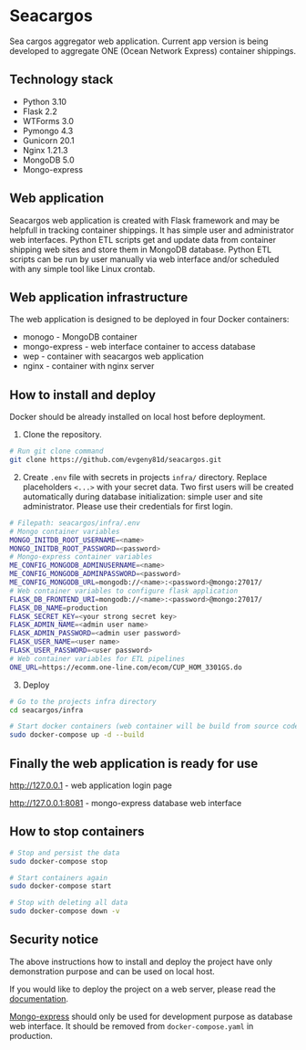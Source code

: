 # Seacargos
Sea cargos aggregator web application.
Current app version is being developed to aggregate ONE (Ocean Network Express) 
container shippings.

## Technology stack
- Python 3.10
- Flask 2.2
- WTForms 3.0
- Pymongo 4.3
- Gunicorn 20.1
- Nginx 1.21.3
- MongoDB 5.0
- Mongo-express

## Web application
Seacargos web application is created with Flask framework and may be helpfull 
in tracking container shippings. It has simple user and administrator web 
interfaces. Python ETL scripts get and update data from container shipping web 
sites and store them in MongoDB database. Python ETL scripts can be run by user 
manually via web interface and/or scheduled with any simple tool like Linux 
crontab. 

## Web application infrastructure
The web application is designed to be deployed in four Docker containers:
- monogo - MongoDB container
- mongo-express - web interface container to access database
- wep - container with seacargos web application
- nginx - container with nginx server


## How to install and deploy
Docker should be already installed on local host before deployment.
1. Clone the repository.
```sh
# Run git clone command
git clone https://github.com/evgeny81d/seacargos.git
```

2. Create `.env` file with secrets in projects `infra/` directory.
Replace placeholders `<...>` with your secret data. Two first users will be 
created automatically during database initialization: simple user and site 
 administrator. Please use their credentials for first login. 
```sh
# Filepath: seacargos/infra/.env
# Mongo container variables
MONGO_INITDB_ROOT_USERNAME=<name>
MONGO_INITDB_ROOT_PASSWORD=<password>
# Mongo-express container variables
ME_CONFIG_MONGODB_ADMINUSERNAME=<name>
ME_CONFIG_MONGODB_ADMINPASSWORD=<password>
ME_CONFIG_MONGODB_URL=mongodb://<name>:<password>@mongo:27017/
# Web container variables to configure flask application
FLASK_DB_FRONTEND_URI=mongodb://<name>:<password>@mongo:27017/
FLASK_DB_NAME=production
FLASK_SECRET_KEY=<your strong secret key>
FLASK_ADMIN_NAME=<admin user name>
FLASK_ADMIN_PASSWORD=<admin user password>
FLASK_USER_NAME=<user name>
FLASK_USER_PASSWORD=<user password>
# Web container variables for ETL pipelines
ONE_URL=https://ecomm.one-line.com/ecom/CUP_HOM_3301GS.do
```

3. Deploy
```sh
# Go to the projects infra directory
cd seacargos/infra

# Start docker containers (web container will be build from source code)
sudo docker-compose up -d --build
```

## Finally the web application is ready for use

http://127.0.0.1 - web application login page

http://127.0.0.1:8081 - mongo-express database web interface


## How to stop containers
```sh
# Stop and persist the data
sudo docker-compose stop

# Start containers again
sudo docker-compose start

# Stop with deleting all data
sudo docker-compose down -v
```

## Security notice
The above instructions how to install and deploy the project have only 
demonstration purpose and can be used on local host.

If you would like to deploy the project on a web server, please read the 
[documentation](https://flask.palletsprojects.com/en/2.0.x/deploying/).

[Mongo-express](https://hub.docker.com/_/mongo-express) should only be used for 
development purpose as database web interface. It should be removed from 
`docker-compose.yaml` in production.
